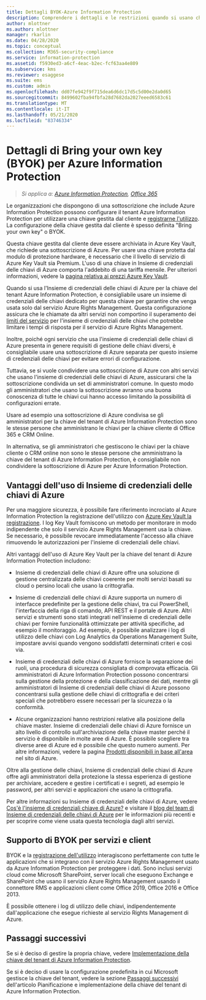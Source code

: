 ```yaml
---
title: Dettagli BYOK-Azure Information Protection
description: Comprendere i dettagli e le restrizioni quando si usano chiavi gestite dal cliente (note come "Bring your own key" o BYOK) con Azure Information Protection.
author: mlottner
ms.author: mlottner
manager: rkarlin
ms.date: 04/28/2020
ms.topic: conceptual
ms.collection: M365-security-compliance
ms.service: information-protection
ms.assetid: f5930ed3-a6cf-4eac-b2ec-fcf63aa4e809
ms.subservice: kms
ms.reviewer: esaggese
ms.suite: ems
ms.custom: admin
ms.openlocfilehash: dd07fe942f9f715dea6d6dc17d5c5d00e2da0d65
ms.sourcegitcommit: 8499602fba94fbfa28d7682da2027eeed6583c61
ms.translationtype: MT
ms.contentlocale: it-IT
ms.lasthandoff: 05/21/2020
ms.locfileid: "83746334"
---
```

# <a name="bring-your-own-key-byok-details-for-azure-information-protection"></a>Dettagli di Bring your own key (BYOK) per Azure Information Protection

>*Si applica a: [Azure Information Protection](https://azure.microsoft.com/pricing/details/information-protection), [Office 365](https://download.microsoft.com/download/E/C/F/ECF42E71-4EC0-48FF-AA00-577AC14D5B5C/Azure_Information_Protection_licensing_datasheet_EN-US.pdf)*


Le organizzazioni che dispongono di una sottoscrizione che include Azure Information Protection possono configurare il tenant Azure Information Protection per utilizzare una chiave gestita dal cliente e [registrarne l'utilizzo](log-analyze-usage.md). La configurazione della chiave gestita dal cliente è spesso definita "Bring your own key" o BYOK.

Questa chiave gestita dal cliente deve essere archiviata in Azure Key Vault, che richiede una sottoscrizione di Azure. Per usare una chiave protetta dal modulo di protezione hardware, è necessario che il livello di servizio di Azure Key Vault sia Premium. L'uso di una chiave in Insieme di credenziali delle chiavi di Azure comporta l'addebito di una tariffa mensile. Per ulteriori informazioni, vedere la [pagina relativa ai prezzi Azure Key Vault](https://azure.microsoft.com/pricing/details/key-vault/).

Quando si usa l'Insieme di credenziali delle chiavi di Azure per la chiave del tenant Azure Information Protection, è consigliabile usare un insieme di credenziali delle chiavi dedicato per questa chiave per garantire che venga usata solo dal servizio Azure Rights Management. Questa configurazione assicura che le chiamate da altri servizi non comportino il superamento dei [limiti del servizio](/azure/key-vault/key-vault-service-limits) per l'insieme di credenziali delle chiavi che potrebbe limitare i tempi di risposta per il servizio di Azure Rights Management.  

Inoltre, poiché ogni servizio che usa l'insieme di credenziali delle chiavi di Azure presenta in genere requisiti di gestione delle chiavi diversi, è consigliabile usare una sottoscrizione di Azure separata per questo insieme di credenziali delle chiavi per evitare errori di configurazione. 

Tuttavia, se si vuole condividere una sottoscrizione di Azure con altri servizi che usano l'insieme di credenziali delle chiavi di Azure, assicurarsi che la sottoscrizione condivida un set di amministratori comune. In questo modo gli amministratori che usano la sottoscrizione avranno una buona conoscenza di tutte le chiavi cui hanno accesso limitando la possibilità di configurazioni errate. 

Usare ad esempio una sottoscrizione di Azure condivisa se gli amministratori per la chiave del tenant di Azure Information Protection sono le stesse persone che amministrano le chiavi per la chiave cliente di Office 365 e CRM Online. 

In alternativa, se gli amministratori che gestiscono le chiavi per la chiave cliente o CRM online non sono le stesse persone che amministrano la chiave del tenant di Azure Information Protection, è consigliabile non condividere la sottoscrizione di Azure per Azure Information Protection.

## <a name="benefits-of-using-azure-key-vault"></a>Vantaggi dell'uso di Insieme di credenziali delle chiavi di Azure

Per una maggiore sicurezza, è possibile fare riferimento incrociato al Azure Information Protection la registrazione dell'utilizzo con [Azure Key Vault la registrazione](/azure/key-vault/key-vault-logging). I log Key Vault forniscono un metodo per monitorare in modo indipendente che solo il servizio Azure Rights Management usa la chiave. Se necessario, è possibile revocare immediatamente l'accesso alla chiave rimuovendo le autorizzazioni per l'insieme di credenziali delle chiavi.

Altri vantaggi dell'uso di Azure Key Vault per la chiave del tenant di Azure Information Protection includono:

- Insieme di credenziali delle chiavi di Azure offre una soluzione di gestione centralizzata delle chiavi coerente per molti servizi basati su cloud o persino locali che usano la crittografia.

- Insieme di credenziali delle chiavi di Azure supporta un numero di interfacce predefinite per la gestione delle chiavi, tra cui PowerShell, l'interfaccia della riga di comando, API REST e il portale di Azure. Altri servizi e strumenti sono stati integrati nell'insieme di credenziali delle chiavi per fornire funzionalità ottimizzate per attività specifiche, ad esempio il monitoraggio. Ad esempio, è possibile analizzare i log di utilizzo delle chiavi con Log Analytics da Operations Management Suite, impostare avvisi quando vengono soddisfatti determinati criteri e così via.

- Insieme di credenziali delle chiavi di Azure fornisce la separazione dei ruoli, una procedura di sicurezza consigliata di comprovata efficacia. Gli amministratori di Azure Information Protection possono concentrarsi sulla gestione della protezione e della classificazione dei dati, mentre gli amministratori di Insieme di credenziali delle chiavi di Azure possono concentrarsi sulla gestione delle chiavi di crittografia e dei criteri speciali che potrebbero essere necessari per la sicurezza o la conformità.

- Alcune organizzazioni hanno restrizioni relative alla posizione della chiave master. Insieme di credenziali delle chiavi di Azure fornisce un alto livello di controllo sull'archiviazione della chiave master perché il servizio è disponibile in molte aree di Azure. È possibile scegliere tra diverse aree di Azure ed è possibile che questo numero aumenti. Per altre informazioni, vedere la pagina [Prodotti disponibili in base all'area](https://azure.microsoft.com/regions/services/) nel sito di Azure.

Oltre alla gestione delle chiavi, Insieme di credenziali delle chiavi di Azure offre agli amministratori della protezione la stessa esperienza di gestione per archiviare, accedere e gestire i certificati e i segreti, ad esempio le password, per altri servizi e applicazioni che usano la crittografia. 

Per altre informazioni su Insieme di credenziali delle chiavi di Azure, vedere [Cos'è l'insieme di credenziali chiave di Azure?](/azure/key-vault/key-vault-whatis) e visitare il [blog del team di Insieme di credenziali delle chiavi di Azure](https://blogs.technet.microsoft.com/kv/) per le informazioni più recenti e per scoprire come viene usata questa tecnologia dagli altri servizi.

## <a name="byok-support-for-services-and-clients"></a>Supporto di BYOK per servizi e client

BYOK e la [registrazione dell'utilizzo](log-analyze-usage.md) interagiscono perfettamente con tutte le applicazioni che si integrano con il servizio Azure Rights Management usato da Azure Information Protection per proteggere i dati. Sono inclusi servizi cloud come Microsoft SharePoint, server locali che eseguono Exchange e SharePoint che usano il servizio Azure Rights Management usando il connettore RMS e applicazioni client come Office 2019, Office 2016 e Office 2013. 

È possibile ottenere i log di utilizzo delle chiavi, indipendentemente dall'applicazione che esegue richieste al servizio Rights Management di Azure.

## <a name="next-steps"></a>Passaggi successivi

Se si è deciso di gestire la propria chiave, vedere [Implementazione della chiave del tenant di Azure Information Protection](plan-implement-tenant-key.md#implementing-byok-for-your-azure-information-protection-tenant-key).

Se si è deciso di usare la configurazione predefinita in cui Microsoft gestisce la chiave del tenant, vedere la sezione [Passaggi successivi](plan-implement-tenant-key.md#next-steps) dell'articolo Pianificazione e implementazione della chiave del tenant di Azure Information Protection.

